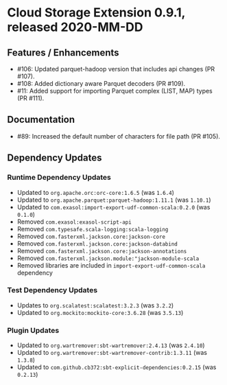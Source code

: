 # Cloud Storage Extension 0.9.1, released 2020-MM-DD

## Features / Enhancements

* #106: Updated parquet-hadoop version that includes api changes (PR #107).
* #108: Added dictionary aware Parquet decoders (PR #109).
* #11: Added support for importing Parquet complex (LIST, MAP) types (PR #111).

## Documentation

* #89: Increased the default number of characters for file path (PR #105).

## Dependency Updates

### Runtime Dependency Updates

* Updated to `org.apache.orc:orc-core:1.6.5` (was `1.6.4`)
* Updated to `org.apache.parquet:parquet-hadoop:1.11.1` (was `1.10.1`)
* Updated to `com.exasol:import-export-udf-common-scala:0.2.0` (was `0.1.0`)
* Removed `com.exasol:exasol-script-api`
* Removed `com.typesafe.scala-logging:scala-logging`
* Removed `com.fasterxml.jackson.core:jackson-core`
* Removed `com.fasterxml.jackson.core:jackson-databind`
* Removed `com.fasterxml.jackson.core:jackson-annotations`
* Removed `com.fasterxml.jackson.module:"jackson-module-scala`
* Removed libraries are included in `import-export-udf-common-scala` dependency

### Test Dependency Updates

* Updates to `org.scalatest:scalatest:3.2.3` (was `3.2.2`)
* Updated to `org.mockito:mockito-core:3.6.28` (was `3.5.13`)

### Plugin Updates

* Updated to `org.wartremover:sbt-wartremover:2.4.13` (was `2.4.10`)
* Updated to `org.wartremover:sbt-wartremover-contrib:1.3.11` (was `1.3.8`)
* Updated to `com.github.cb372:sbt-explicit-dependencies:0.2.15` (was `0.2.13`)

